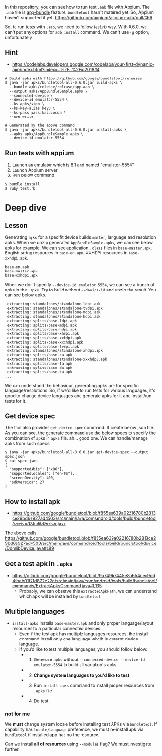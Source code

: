 In this repository, you can see how to run test `.aab` file with Appium. The `.aab` file is [app-bundle](https://developer.android.com/guide/app-bundle/) feature.
`bundletool` hasn't matured yet. So, Appium haven't supported it yet. https://github.com/appium/appium-adb/pull/366

So, to run tests with `.aab`, we need to follow _test.rb_ way.
With 0.6.0, we can't put any options for `adb install` command. We can't use `-g` option, unfortunately.

## Hint

- https://codelabs.developers.google.com/codelabs/your-first-dynamic-app/index.html?index=..%2F..%2Fio2018#4

```
# Build apks with https://github.com/google/bundletool/releases
$ java -jar apks/bundletool-all-0.6.0.jar build-apks \
  --bundle apks/release/release/app.aab \
  --output apks/AppBundleSample.apks \
  --connected-device \
  --device-id emulator-5554 \
  --ks apks/sign \
  --ks-key-alias key0 \
  --ks-pass pass:kazucocoa \
  --overwrite

# Generated by the above command
$ java -jar apks/bundletool-all-0.6.0.jar install-apks \
  --apks apks/AppBundleSample.apks \
  --device-id emulator-5554
```

## Run tests with appium
1. Launch an emulator which is 8.1 and named "emulator-5554"
2. Launch Appium server
3. Run below command

```
$ bundle install
$ ruby test.rb
```

# Deep dive
## Lesson
Generating `apks` for a specifit device builds `master`, language and resolution apks. When we unzip generated `AppBundleSample.apks`, we can see below apks for example. We can see application `.class` files in `base-master.apk`. English string resporces in `base-en.apk`. XXHDPI resources in `base-xxhdpi.apk`.

```
base-en.apk
base-master.apk
base-xxhdpi.apk
```

When we don't specify `--device-id emulator-5554`, we can see a bunch of apks in the `.apks`. Try to build without `--device-id` and unzip the result. You can see below apks.

```
 extracting: standalones/standalone-ldpi.apk  
 extracting: standalones/standalone-tvdpi.apk  
 extracting: standalones/standalone-mdpi.apk  
 extracting: standalones/standalone-hdpi.apk  
 extracting: splits/base-ldpi.apk    
 extracting: splits/base-mdpi.apk    
 extracting: splits/base-hdpi.apk    
 extracting: splits/base-xhdpi.apk   
 extracting: splits/base-xxhdpi.apk  
 extracting: splits/base-xxxhdpi.apk  
 extracting: splits/base-tvdpi.apk   
 extracting: standalones/standalone-xhdpi.apk  
 extracting: splits/base-ca.apk      
 extracting: standalones/standalone-xxxhdpi.apk  
 extracting: splits/base-fa.apk      
 extracting: splits/base-da.apk      
 extracting: splits/base-ka.apk    
...
```

We can understand the behaviour, generating apks are for specific language/resolutions. So, if we'd like to run tests for various languages, it's good to change device languages and generate apks for it and install/run tests for it.

## Get device spec
The tool also provides `get-device-spec` command. It create below json file. As you can see, the generate command use the below specs to specify the combination of `apk`s in `apks` file. ah... good one. We can handle/manage apks from such specs.

```
$ java -jar apks/bundletool-all-0.6.0.jar get-device-spec --output spec.json
$ cat spec.json 
{
  "supportedAbis": ["x86"],
  "supportedLocales": ["en-US"],
  "screenDensity": 420,
  "sdkVersion": 27
}
```

## How to install apk
- https://github.com/google/bundletool/blob/f855ea639a02216780b2813ce29bd6e927ad4503/src/main/java/com/android/tools/build/bundletool/device/DdmlibDevice.java

The above calls https://github.com/google/bundletool/blob/f855ea639a02216780b2813ce29bd6e927ad4503/src/main/java/com/android/tools/build/bundletool/device/DdmlibDevice.java#L89

## Get a test apk in `.apks`
- https://github.com/google/bundletool/blob/9a749b7445e8b654cec9dd4fbeb01f71d872c22c/src/main/java/com/android/tools/build/bundletool/commands/ExtractApksCommand.java#L135
    - Probably, we can observe this `extractedApkPath`, we can understand which apk will be installed by `bundletool`

## Multiple languages
- `install-apks` installs `base-master.apk` and only proper language/layout resources to a particular connected devices.
   - Even if the test apk has multiple languages resources, the install command install only one language whcih is curernt device language.
   - If you'd like to test multiple languages, you should follow below:
       - 1. Generate `apks` without `--connected-device --device-id emulator-5554` to build all variation's apks
       - 2. **Change system languages to you'd like to test**
       - 3. Run `install-apks` command to install proper resources from `.apks` file
       - 4. Do test

### not for me
We **must** change system locale before installing test APKs via `bundletool`.
If capability has `locale/language` preference, we must re-install apk via `bundletool` if installed app has no the resource.

Can we install **all of resources** using `--modules` flag? We must investigate further.
